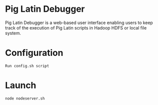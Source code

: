 Pig Latin Debugger
==================

Pig Latin Debugger is a web-based user interface enabling users to keep track of the execution of Pig Latin scripts in Hadoop HDFS or local file system.

Configuration
=============
  
    Run config.sh script
    
Launch
======

    node nodeserver.sh
